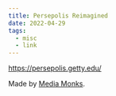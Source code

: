 ```yaml
---
title: Persepolis Reimagined
date: 2022-04-29
tags:
  - misc
  - link
---
```


https://persepolis.getty.edu/

Made by [Media Monks](https://media.monks.com/).

